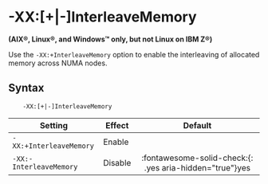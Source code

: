 <!--
* Copyright (c) 2017, 2021 IBM Corp. and others
*
* This program and the accompanying materials are made
* available under the terms of the Eclipse Public License 2.0
* which accompanies this distribution and is available at
* https://www.eclipse.org/legal/epl-2.0/ or the Apache
* License, Version 2.0 which accompanies this distribution and
* is available at https://www.apache.org/licenses/LICENSE-2.0.
*
* This Source Code may also be made available under the
* following Secondary Licenses when the conditions for such
* availability set forth in the Eclipse Public License, v. 2.0
* are satisfied: GNU General Public License, version 2 with
* the GNU Classpath Exception [1] and GNU General Public
* License, version 2 with the OpenJDK Assembly Exception [2].
*
* [1] https://www.gnu.org/software/classpath/license.html
* [2] http://openjdk.java.net/legal/assembly-exception.html
*
* SPDX-License-Identifier: EPL-2.0 OR Apache-2.0 OR GPL-2.0 WITH
* Classpath-exception-2.0 OR LicenseRef-GPL-2.0 WITH Assembly-exception
-->

# -XX:\[+|-\]InterleaveMemory

**(AIX&reg;, Linux&reg;, and Windows&trade; only, but not Linux on IBM Z&reg;)**

Use the `-XX:+InterleaveMemory` option to enable the interleaving of allocated memory across NUMA nodes.

## Syntax

        -XX:[+|-]InterleaveMemory

| Setting                 | Effect  | Default                                                                            |
|-------------------------|---------|:----------------------------------------------------------------------------------:|
| `-XX:+InterleaveMemory` | Enable  |                                                                                    |
| `-XX:-InterleaveMemory` | Disable | :fontawesome-solid-check:{: .yes aria-hidden="true"}<span class="sr-only">yes</span> |





<!-- ==== END OF TOPIC ==== xxinterleavememory.md ==== -->
